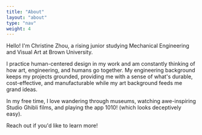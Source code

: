 ```yaml
---
title: "About"
layout: "about"
type: "nav"
weight: 4
---
```


Hello! I'm Christine Zhou, a rising junior studying Mechanical Engineering and Visual Art at Brown University.

I practice human-centered design in my work and am constantly thinking of how art, engineering, and humans go together. My engineering background keeps my projects grounded, providing me with a sense of what's durable, cost-effective, and manufacturable while my art background feeds me grand ideas.

In my free time, I love wandering through museums, watching awe-inspiring Studio Ghibli films, and playing the app 1010! (which looks deceptively easy).

Reach out if you'd like to learn more!
